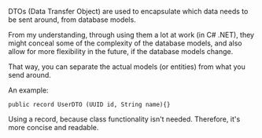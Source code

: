 DTOs (Data Transfer Object) are used to encapsulate which data needs to be sent around, from database models.

From my understanding, through using them a lot at work (in C# .NET), they might conceal some of the complexity of the database models, and also allow for more flexibility in the future, if the database models change.

That way, you can separate the actual models (or entities) from what you send around.

An example:

`
public record UserDTO (UUID id, String name){}
`

Using a record, because class functionality isn't needed. Therefore, it's more concise and readable.